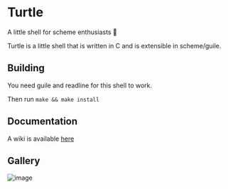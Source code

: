 # Turtle
A little shell for scheme enthusiasts 🐢 

Turtle is a little shell that is written in C and is extensible in scheme/guile.


## Building
You need guile and readline for this shell to work.

Then run `make && make install`

## Documentation
A wiki is available [here](https://github.com/Abb1x/turtle/wiki)

## Gallery

![image](https://abbix.me/i/turtle.gif)

